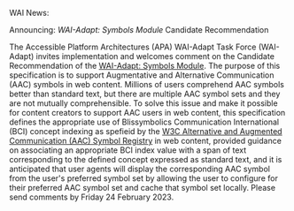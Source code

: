 WAI News:

Announcing: *WAI-Adapt: Symbols Module* Candidate Recommendation

The Accessible Platform Architectures (APA) WAI-Adapt Task Force (WAI-Adapt) invites implementation and welcomes comment on the Candidate Recommendation of the [WAI-Adapt: Symbols Module](https://www.w3.org/TR/adapt-symbols/). The purpose of this specification is to support Augmentative and Alternative Communication (AAC) symbols in web content. Millions of users comprehend AAC symbols better than standard text, but there are multiple AAC symbol sets and they are not mutually comprehensible. To solve this issue and make it possible for content creators to support AAC users in web content, this specification defines the appropriate use of Blissymbolics Communication International (BCI) concept indexing as spefieid by the [W3C Alternative and Augmented Communication (AAC) Symbol Registry](https://www.w3.org/TR/aac-registry/) in web content, provided guidance on associating an appropriate BCI index value with a span of text corresponding to the defined concept expressed as standard text, and it is anticipated that user agents will display the corresponding AAC symbol from the user's preferred symbol set by allowing the user to configure for their preferred AAC symbol set and cache that symbol set locally. Please send comments by Friday 24 February 2023.
 
